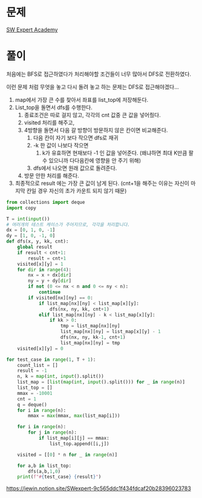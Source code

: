 # 문제

[SW Expert Academy](https://swexpertacademy.com/main/code/problem/problemDetail.do)

# 풀이

처음에는 BFS로 접근하였다가 처리해야할 조건들이 너무 많아서 DFS로 전환하였다. 

이런 문제 처럼 무엇을 놓고 다시 돌려 놓고 하는 문제는 DFS로 접근해야겠다...

1. map에서 가장 큰 수를 찾아서 좌표를 list_top에 저장해둔다.
2. List_top을 돌면서 dfs를 수행한다.
    1. 종료조건은 따로 걸지 않고, 각각의 cnt 값중 큰 값을 넣어줬다. 
    2. visited 처리를 해주고, 
    3. 4방향을 돌면서 다음 갈 방향이 방문하지 않은 칸이면 비교해준다.
        1. 다음 칸이 자기 보다 작으면 dfs로 재귀
        2. -k 한 값이 나보다 작으면 
            1. k가 유효하면 현재보다 -1 인 값을 넣어준다. (왜냐하면 최대 K만큼 팔 수 있으니까 다다음칸에 영향을 안 주기 위해)
        3. dfs에서 나오면 원래 값으로 돌려준다.
    4. 방문 안한 처리를 해준다.
3. 최종적으로 result 에는 가장 큰 값이 남게 된다. (cnt+1을 해주는 이유는 자신이 마지막 칸일 경우 자신의 초가 카운트 되지 않기 때문)

```python
from collections import deque
import copy

T = int(input())
# 여러개의 테스트 케이스가 주어지므로, 각각을 처리합니다.
dx = [0, 1, 0, -1]
dy = [1, 0, -1, 0]
def dfs(x, y, kk, cnt):
    global result
    if result < cnt+1:
        result = cnt+1
    visited[x][y] = 1
    for dir in range(4):
        nx = x + dx[dir]
        ny = y + dy[dir]
        if not (0 <= nx < n and 0 <= ny < n):
            continue
        if visited[nx][ny] == 0:
            if list_map[nx][ny] < list_map[x][y]:
                dfs(nx, ny, kk, cnt+1)
            elif list_map[nx][ny] - k < list_map[x][y]:
                if kk > 0:
                    tmp = list_map[nx][ny]
                    list_map[nx][ny] = list_map[x][y] - 1
                    dfs(nx, ny, kk-1, cnt+1)
                    list_map[nx][ny] = tmp
    visited[x][y] = 0

for test_case in range(1, T + 1):
    count_list = []
    result = -1
    n, k = map(int, input().split())
    list_map = [list(map(int, input().split())) for _ in range(n)]
    list_top = []
    mmax = -10001
    cnt = 1
    q = deque()
    for i in range(n):
        mmax = max(mmax, max(list_map[i]))

    for i in range(n):
        for j in range(n):
            if list_map[i][j] == mmax:
                list_top.append([i,j])

    visited = [[0] * n for _ in range(n)]

    for a,b in list_top:
        dfs(a,b,1,0)
    print(f"#{test_case} {result}")
```

https://jewin.notion.site/SWexpert-9c565ddc1f434fdcaf20b28396023783
